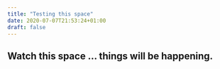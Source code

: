 ```yaml
---
title: "Testing this space"
date: 2020-07-07T21:53:24+01:00
draft: false
---
```


## Watch this space ... things will be happening.



